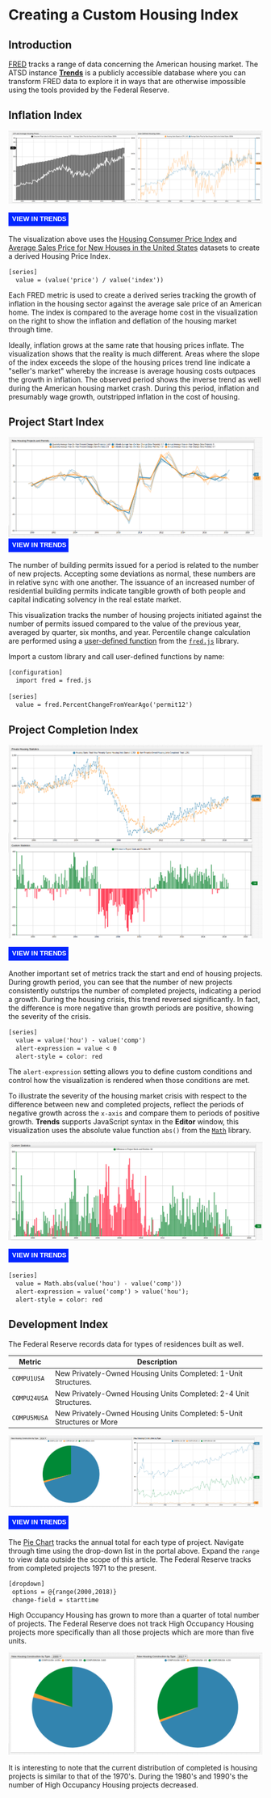 # Creating a Custom Housing Index

## Introduction

[FRED](https://research.stlouisfed.org/) tracks a range of data concerning the American housing market. The ATSD instance [**Trends**](../../tutorials/shared/trends.md) is a publicly accessible database where you can transform FRED data to explore it in ways that are otherwise impossible using the tools provided by the Federal Reserve.

## Inflation Index

![](./images/custom-housing-index.png)

[![](../images/button-new.png)](https://trends.axibase.com/1b62b77e#fullscreen)

The visualization above uses the [Housing Consumer Price Index](https://fred.stlouisfed.org/series/CUUS0000SAH) and [Average Sales Price for New Houses in the United States](https://fred.stlouisfed.org/series/ASPNHSUS) datasets to create a derived Housing Price Index.

```ls
[series]
  value = (value('price') / value('index'))
```

Each FRED metric is used to create a derived series tracking the growth of inflation in the housing sector against the average sale price of an American home. The index is compared to the average home cost in the visualization on the right to show the inflation and deflation of the housing market through time.

Ideally, inflation grows at the same rate that housing prices inflate. The visualization shows that the reality is much different. Areas where the slope of the index exceeds the slope of the housing prices trend line indicate a "seller's market" whereby the increase is average housing costs outpaces the growth in inflation. The observed period shows the inverse trend as well during the American housing market crash. During this period, inflation and presumably wage growth, outstripped inflation in the cost of housing.

## Project Start Index

![](./images/projects-permits.png)
[![](../images/button-new.png)](https://trends.axibase.com/6b04d60e#fullscreen)

The number of building permits issued for a period is related to the number of new projects. Accepting some deviations as normal, these numbers are in relative sync with one another. The issuance of an increased number of residential building permits indicate tangible growth of both people and capital indicating solvency in the real estate market.

This visualization tracks the number of housing projects initiated against the number of permits issued compared to the value of the previous year, averaged by quarter, six months, and year. Percentile change calculation are performed using a [user-defined function](https://axibase.com/use-cases/tutorials/shared/trends.html#user-defined-functions) from the [`fred.js`](https://axibase.com/use-cases/tutorials/shared/trends.html#fred-library) library.

Import a custom library and call user-defined functions by name:

```ls
[configuration]
  import fred = fred.js

[series]
  value = fred.PercentChangeFromYearAgo('permit12')
```

## Project Completion Index

![](./images/proj-start-completions.png)

[![](../images/button-new.png)](https://trends.axibase.com/bddf1518#fullscreen)

Another important set of metrics track the start and end of housing projects. During growth period, you can see that the number of new projects consistently outstrips the number of completed projects, indicating a period a growth. During the housing crisis, this trend reversed significantly. In fact, the difference is more negative than growth periods are positive, showing the severity of the crisis.

```ls
[series]
  value = value('hou') - value('comp')
  alert-expression = value < 0
  alert-style = color: red
```

The `alert-expression` setting allows you to define custom conditions and control how the visualization is rendered when those conditions are met.

To illustrate the severity of the housing market crisis with respect to the difference between new and completed projects, reflect the periods of negative growth across the `x-axis` and compare them to periods of positive growth. **Trends** supports JavaScript syntax in the **Editor** window, this visualization uses the absolute value function `abs()` from the [`Math`](https://developer.mozilla.org/en-US/docs/Web/JavaScript/Reference/Global_Objects/Math) library.

![](./images/math-abs.png)

[![](../images/button-new.png)](https://trends.axibase.com/75bc2e31)

```ls
[series]
  value = Math.abs(value('hou') - value('comp'))
  alert-expression = value('comp') > value('hou');
  alert-style = color: red
```

## Development Index

The Federal Reserve records data for types of residences built as well.

| Metric | Description |
--|--
`COMPU1USA` | New Privately-Owned Housing Units Completed: 1-Unit Structures.
`COMPU24USA` | New Privately-Owned Housing Units Completed: 2-4 Unit Structures.
`COMPU5MUSA` | New Privately-Owned Housing Units Completed: 5-Unit Structures or More

![](./images/construction-by-type.png)

[![](../images/button-new.png)](https://trends.axibase.com/2952de5d#fullscreen)

The [Pie Chart](https://axibase.com/products/axibase-time-series-database/visualization/widgets/pie-chart-widget/#tab-id-1) tracks the annual total for each type of project. Navigate through time using the drop-down list in the portal above. Expand the `range` to view data outside the scope of this article. The Federal Reserve tracks from completed projects 1971 to the present.

```ls
[dropdown]
 options = @{range(2000,2018)}
 change-field = starttime
```

High Occupancy Housing has grown to more than a quarter of total number of projects. The Federal Reserve does not track High Occupancy Housing projects more specifically than all those projects which are more than five units.

![](./images/2010-2017.png)

It is interesting to note that the current distribution of completed is housing projects is similar to that of the 1970's. During the 1980's and 1990's the number of High Occupancy Housing projects decreased.